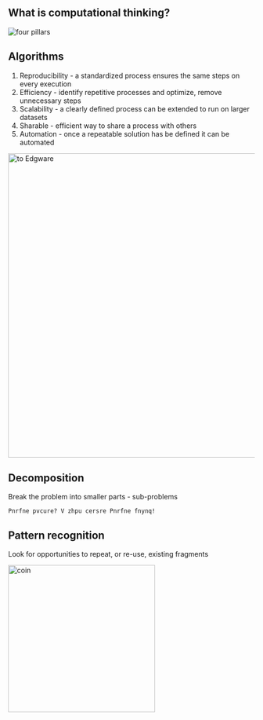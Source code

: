 ## What is computational thinking?

![four pillars](../images/fourpillars.jpg)


<div class="container">
<div class="reveal col">

<h2 class="reveal">Algorithms</h2>

1. Reproducibility - a standardized process ensures the same steps on every execution
2. Efficiency - identify repetitive processes and optimize, remove unnecessary steps
3. Scalability - a clearly defined process can be extended to run on larger datasets
4. Sharable - efficient way to share a process with others
5. Automation - once a repeatable solution has be defined it can be automated
  
</div>
<div class="reveal col">
<img alt="to Edgware" src="../images/directions.jpg" height=620>
</div>
</div>


## Decomposition

Break the problem into smaller parts - sub-problems

```
Pnrfne pvcure? V zhpu cersre Pnrfne fnynq!
```


## Pattern recognition

Look for opportunities to repeat, or re-use, existing fragments

<img alt="coin" src="../images/coin.png" height=300>
